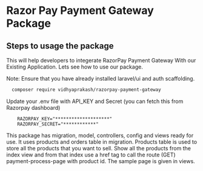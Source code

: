 # Razor Pay Payment Gateway Package

## Steps to usage the package

This will help developers to integerate RazorPay Payment Gateway With our Existing Application. Lets see how to use our package. 

Note: Ensure that you have already installed laravel/ui and auth scaffolding. 

```sh
  composer require vidhyaprakash/razorpay-payment-gateway
```

Update your .env file with API_KEY and Secret (you can fetch this from Razorpay dashboard)
```
    RAZORPAY_KEY="********************"
    RAZORPAY_SECRET="************"
```

This package has migration, model, controllers, config and views ready for use. It uses products and orders table in migration. Products table is used to store all the products that you want to sell. Show all the products from the index view and from that index use a href tag to call the route (GET) payment-process-page with product id. The sample page is given in views. 


